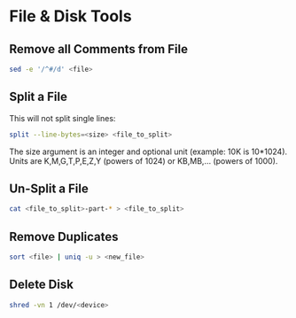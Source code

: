 # File & Disk Tools

## Remove all Comments from File
```bash
sed -e '/^#/d' <file>
```

## Split a File
This will not split single lines:
```bash
split --line-bytes=<size> <file_to_split>
```

The size argument is an integer and optional unit (example: 10K is
10\*1024). Units are K,M,G,T,P,E,Z,Y (powers of 1024) or KB,MB,… (powers
of 1000).

## Un-Split a File
```bash
cat <file_to_split>-part-* > <file_to_split>
```

## Remove Duplicates
```bash
sort <file> | uniq -u > <new_file>
```

## Delete Disk
```bash
shred -vn 1 /dev/<device>
```
